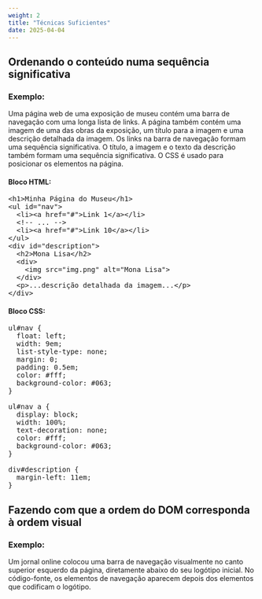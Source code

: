 ```yaml
---
weight: 2
title: "Técnicas Suficientes"
date: 2025-04-04
---
```


## Ordenando o conteúdo numa sequência significativa

### Exemplo:

Uma página web de uma exposição de museu contém uma barra de navegação com uma longa lista de links. A página também contém uma imagem de uma das obras da exposição, um título para a imagem e uma descrição detalhada da imagem. Os links na barra de navegação formam uma sequência significativa. O título, a imagem e o texto da descrição também formam uma sequência significativa. O CSS é usado para posicionar os elementos na página.

#### Bloco HTML:

<pre aria-label="Exemplo HTML para ordenar o conteúdo numa sequência significativa">
&lt;h1&gt;Minha Página do Museu&lt;/h1&gt;
&lt;ul id=&quot;nav&quot;&gt;
  &lt;li&gt;&lt;a href=&quot;#&quot;&gt;Link 1&lt;/a&gt;&lt;/li&gt;
  &lt;!-- ... --&gt;
  &lt;li&gt;&lt;a href=&quot;#&quot;&gt;Link 10&lt;/a&gt;&lt;/li&gt;
&lt;/ul&gt;
&lt;div id=&quot;description&quot;&gt;
  &lt;h2&gt;Mona Lisa&lt;/h2&gt;
  &lt;div&gt;
    &lt;img src=&quot;img.png&quot; alt=&quot;Mona Lisa&quot;&gt;
  &lt;/div&gt;
  &lt;p&gt;...descrição detalhada da imagem...&lt;/p&gt;
&lt;/div&gt;
</pre>

#### Bloco CSS:

<pre aria-label="Exemplo CSS para estilizar o conteúdo numa sequência significativa">
ul#nav {
  float: left;
  width: 9em;
  list-style-type: none;
  margin: 0;
  padding: 0.5em;
  color: #fff;
  background-color: #063;
}

ul#nav a {
  display: block;
  width: 100%;
  text-decoration: none;
  color: #fff;
  background-color: #063;
}

div#description {
  margin-left: 11em;
}
</pre>

## Fazendo com que a ordem do DOM corresponda à ordem visual

### Exemplo:

Um jornal online colocou uma barra de navegação visualmente no canto superior esquerdo da página, diretamente abaixo do seu logótipo inicial. No código-fonte, os elementos de navegação aparecem depois dos elementos que codificam o logótipo.
